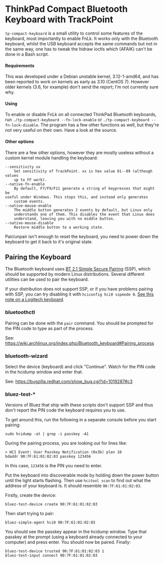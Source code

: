 ThinkPad Compact Bluetooth Keyboard with TrackPoint
===================================================

``tp-compact-keyboard`` is a small utility
to control some features of the keyboard, most
importantly to enable FnLk. It works only with the Bluetooth keyboard,
whilst the USB keyboard accepts the same commands but not in the same way,
one has to tweak the hidraw ioctls which (AFAIK) can't be done in a Bash script.

#### Requirements

This was developed under a Debian unstable kernel, 3.12-1-amd64, and has been
reported to work on kernels as early as 3.10 (CentOS 7). However older kernels (3.6, for example)
don't send the report; I'm not currently sure why.

#### Using

To enable or disable FnLk on all connected ThinkPad Bluetooth
keyboards, run ``./tp-compact-keyboard --fn-lock-enable`` or
``./tp-compact-keyboard --fn-lock-disable``. The program has a few
other functions as well, but they're not very useful on their own.
Have a look at the source.

#### Other options

There are a few other options, however they are mostly useless without a custom kernel
module handling the keyboard:

    --sensitivity xx
        Set sensitivity of TrackPoint. xx is hex value 01--09 (although values
        up to FF work).
    --native-fn-enable
    	By default, F7/F9/F11 generate a string of keypresses that might be
	useful under Windows. This stops this, and instead only generates
    	custom events.
    --native-mouse-enable
        The middle button generates 2 events by default, but Linux only
        understands one of them. This disables the event that Linux does
        understand, leaving you with no middle button.
    --native-mouse-disable
        Restore middle button to a working state.

Pair/unpair isn't enough to reset the keyboard, you need to power down the
keyboard to get it back to it's original state.

Pairing the Keyboard
--------------------

The Bluetooth keyboard uses [BT 2.1 Simple Secure Pairing](https://en.wikipedia.org/wiki/Bluetooth#Pairing_mechanisms) (SSP),
which should be supported by modern Linux distributions. Several different utilities can be used to pair the keyboard.

If your distribution does not support SSP, or if you have problems pairing with SSP, you can try disabling it with ``hciconfig hci0 sspmode 0``. [See this note on a Logitech keyboard](https://wiki.archlinux.org/index.php/Bluetooth#Logitech_keyboard_does_not_pair).

### bluetoothctl

Pairing can be done with the ``pair`` command. You should be prompted for the PIN code to type
as part of the process.

See: https://wiki.archlinux.org/index.php/Bluetooth_keyboard#Pairing_process

### bluetooth-wizard

Select the device (keyboard) and click "Continue". Watch for the PIN code in
the hcidump window and enter that.

See: https://bugzilla.redhat.com/show_bug.cgi?id=1019287#c3

### bluez-test-*

Versions of Bluez that ship with these scripts don't support SSP and thus don't report
the PIN code the keyboard requires you to use.

To get around this, run the following in a separate console before you start
pairing:

    sudo hcidump -at | grep -i passkey -A1

During the pairing process, you are looking out for lines like:

    > HCI Event: User Passkey Notification (0x3b) plen 10
    bdaddr 90:7F:61:01:02:03 passkey 123456

In this case, ``123456`` is the PIN you need to enter.

Put the keyboard into discoverable mode by holding down the power button until
the light starts flashing. Then use ``hcitool scan`` to find out what the
address of your keyboard is. It should resemble ``90:7F:61:01:02:03``.

Firstly, create the device:

    bluez-test-device create 90:7F:61:01:02:03

Then start trying to pair:

    bluez-simple-agent hci0 90:7F:61:01:02:03

You should see the passkey appear in the hcidump window. Type that passkey at
the prompt (using a keyboard already connected to your computer) and press
enter. You should now be paired. Finally:

    bluez-test-device trusted 90:7F:61:01:02:03 1
    bluez-test-input connect 90:7F:61:01:02:03
